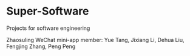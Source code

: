 # Super-Software
Projects for software engineering

Zhaosuling WeChat mini-app
member: Yue Tang, Jixiang Li, Dehua Liu, Fengjing Zhang, Peng Peng
